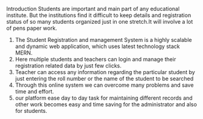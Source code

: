 Introduction 
Students are important and main part of any educational institute. But the institutions find it difficult to keep details and registration status of so many students organized just in one stretch.It will involve a lot of pens paper work.
1. The Student Registration and management System is a highly scalable and dynamic web application, which uses latest technology stack MERN.
2. Here multiple students and teachers can login and manage their registration related data by just few clicks.
3. Teacher can access any information regarding the particular student by just entering the roll number or the name of the student to be searched
4. Through this online system we can overcome many problems and save time and effort. 
5. our platform  ease day to day task for maintaining different records and other work becomes easy and time saving for the administrator and also for students.


